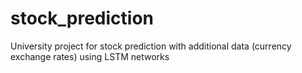 # stock_prediction
University project for stock prediction with additional data (currency exchange rates) using LSTM networks
